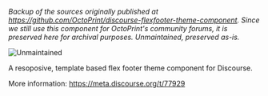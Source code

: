 *Backup of the sources originally published at https://github.com/OctoPrint/discourse-flexfooter-theme-component. Since we still use this component for OctoPrint's community forums, it is preserved here for archival purposes. Unmaintained, preserved as-is.*

![Unmaintained](https://img.shields.io/badge/Maintained%3F-no-red.svg)

A resoposive, template based flex footer theme component for Discourse. 

More information: https://meta.discourse.org/t/77929
